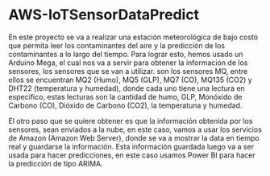 # AWS-IoTSensorDataPredict

En este proyecto se va a realizar una estación meteorológica de bajo costo que permita leer los contaminantes del aire y la predicción de los contaminantes a lo largo del tiempo.
Para lograr esto, hemos usado un Arduino Mega, el cual nos va a servir para obtener la información de los sensores, los sensores que se van a utilizar.
son los sensores MQ, entre ellos se encuentran MQ2 (Humo), MQ5 (GLP), MQ7 (CO), MQ135 (CO2) y DHT22 (temperatura y humedad), donde cada uno tiene una lectura en específico, estas lecturas son
la cantidad de humo, GLP, Monóxido de Carbono (CO), Dióxido de Carbono (CO2), la temperatuna y humedad.

El otro paso que se quiere obtener es que la información obtenida por los sensores, sean enviados a la nube, en este caso, vamos a usar los servicios de Amazon (Amazon Web Server), donde se va a mostrar la data en tiempo real y guardarse la información. Esta información guardada luego va a ser usada para hacer predicciones, en este caso usamos Power BI para hacer la predicción de tipo ARIMA.
